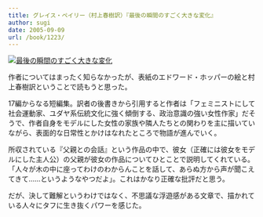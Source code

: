 ```yaml
---
title: グレイス・ペイリー（村上春樹訳）『最後の瞬間のすごく大きな変化』
author: sugi
date: 2005-09-09
url: /book/1223/
---
```

<a href="http://www.amazon.co.jp/exec/obidos/ASIN/4167661993/chezsugi-22/ref=nosim/" name="amazletlink" target="_blank"><img src="http://i2.wp.com/ec2.images-amazon.com/images/I/51ZA5M1ND2L.SL160.jpg?w=660" alt="最後の瞬間のすごく大きな変化" class="alignleft" data-recalc-dims="1" /></a>

作者についてはまったく知らなかったが、表紙のエドワード・ホッパーの絵と村上春樹訳ということで読もうと思った。

17編からなる短編集。訳者の後書きから引用すると作者は「フェミニストにして社会運動家、ユダヤ系伝統文化に強く傾倒する、政治意識の強い女性作家」だそうで、作者自身をモデルにした女性の家族や隣人たちとの関わりを主に描いていながら、表面的な日常性とかけはなれたところで物語が進んでいく。

所収されている『父親との会話』という作品の中で、彼女（正確には彼女をモデルにした主人公）の父親が彼女の作品についてひとことで説明してくれている。「人々が木の中に座ってわけのわからんことを話して、あらぬ方から声が聞こえてきて......というようなやつだよ」。これはかなり正確な批評だと思う。

だが、決して難解というわけではなく、不思議な浮遊感がある文章で、描かれている人々にタフに生き抜くパワーを感じた。

